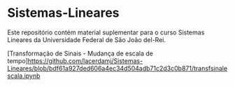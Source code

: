 # Sistemas-Lineares

Este repositório contém material suplementar para o curso Sistemas Lineares da Universidade Federal de São João del-Rei.

[Transformação de Sinais - Mudança de escala de tempo]https://github.com/lacerdamj/Sistemas-Lineares/blob/bdf61a927ded606a4ec34d504adb71c2d3c0b871/transfsinalescala.ipynb
